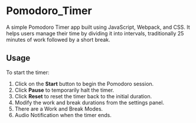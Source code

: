 # Pomodoro_Timer
A simple Pomodoro Timer app built using JavaScript, Webpack, and CSS. It helps users manage their time by dividing it into intervals, traditionally 25 minutes of work followed by a short break.

## Usage
To start the timer:
1. Click on the **Start** button to begin the Pomodoro session.
2. Click **Pause** to temporarily halt the timer.
3. Click **Reset** to reset the timer back to the initial duration.
4. Modify the work and break durations from the settings panel.
5. There are a Work and Break Modes.
6. Audio Notification when the timer ends.

